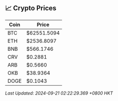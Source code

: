## 📈 Crypto Prices

| Coin | Price |
| ---- | ----- |
| BTC | $62551.5094 |
| ETH | $2536.8097 |
| BNB | $566.1746 |
| CRV | $0.2881 |
| ARB | $0.5660 |
| OKB | $38.9364 |
| DOGE | $0.1043 |

_Last Updated: 2024-09-21 02:22:29.369 +0800 HKT_